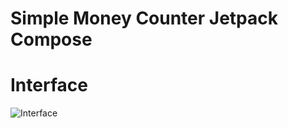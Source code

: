 # Simple Money Counter Jetpack Compose 

# Interface

![Interface](https://i.imgur.com/1wlcDde.png)
